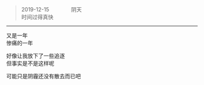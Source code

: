 >
>2019-12-15  &emsp; &emsp; &emsp;  阴天  
>时间过得真快

* * *
又是一年  
惨痛的一年


好像让我放下了一些追逐  
但事实是不是这样呢  

可能只是阴霾还没有散去而已吧  
